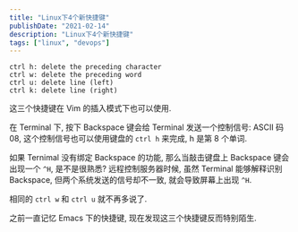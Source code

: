 ```yaml
---
title: "Linux下4个新快捷键"
publishDate: "2021-02-14"
description: "Linux下4个新快捷键"
tags: ["linux", "devops"]
---
```


```
ctrl h: delete the preceding character
ctrl w: delete the preceding word
ctrl u: delete line (left)
ctrl k: delete line (right)
```

这三个快捷键在 Vim 的插入模式下也可以使用.

在 Terminal 下, 按下 Backspace 键会给 Terminal 发送一个控制信号: ASCII 码 08,
这个控制信号也可以使用键盘的 `ctrl h` 来完成, h 是第 8 个单词.

如果 Ternimal 没有绑定 Backspace 的功能, 那么当敲击键盘上 Backspace
键会出现一个 `^H`, 是不是很熟悉? 远程控制服务器时候, 虽然 Terminal 能够解释识别
Backspace, 但两个系统发送的信号却不一致, 就会导致屏幕上出现 `^H`.

相同的 `ctrl w` 和 `ctrl u` 就不再多说了.

之前一直记忆 Emacs 下的快捷键, 现在发现这三个快捷键反而特别陌生.

